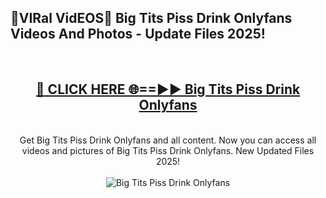 <h2>🔴VIRal VidEOS🔴 Big Tits Piss Drink Onlyfans Videos And Photos - Update Files 2025!</h2>
<br>
<div align="center">
<h2><a href="https://virallinks.top/odZfE0" rel="nofollow">🔴 CLICK HERE 🌐==►► Big Tits Piss Drink Onlyfans</a></h2>
<br>
Get Big Tits Piss Drink Onlyfans and all content. Now you can access all videos and pictures of Big Tits Piss Drink Onlyfans. New Updated Files 2025!
<br>
<br>
<a href="https://virallinks.top/odZfE0" rel="nofollow" data-target="animated-image.originalLink"><img src="https://i.imgur.com/dJHk4Zq.gif)" alt="Big Tits Piss Drink Onlyfans" style="max-width: 100%; display: inline-block;" data-target="animated-image.originalImage"></a>
</div>
<br>
